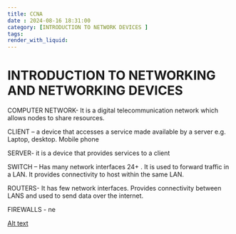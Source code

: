 ```yaml
---
title: CCNA
date : 2024-08-16 18:31:00
category: [INTRODUCTION TO NETWORK DEVICES ]
tags:
render_with_liquid:
---
```


# INTRODUCTION TO NETWORKING AND NETWORKING DEVICES
COMPUTER NETWORK- It is a digital telecommunication network which allows nodes to share resources.

CLIENT – a device that accesses a service made available by a server e.g. Laptop, desktop. Mobile phone

SERVER- it is a device that provides services to a client 

SWITCH – Has many network interfaces 24+  . It is used to forward traffic in a LAN. It provides connectivity to host within the same LAN.

ROUTERS- It has few network interfaces. Provides connectivity between LANS and used to send data over the internet.

FIREWALLS - ne

[Alt text](/assets/img/kioptrix/devices.png)


